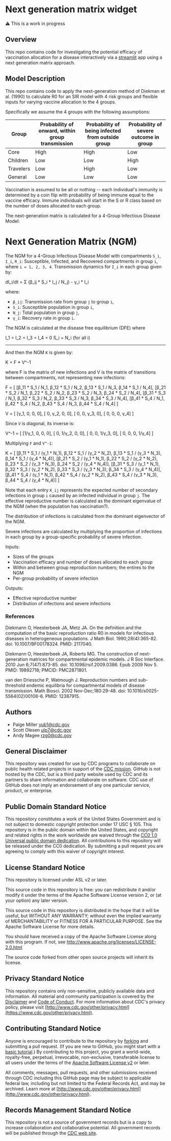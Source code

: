 # Next generation matrix widget

⚠️ This is a work in progress

## Overview

This repo contains code for investigating the potential efficacy of
vaccination allocation for a disease interactively via a
[streamlit](https://streamlit.io/) app using a next generation matrix
approach.


## Model Description

This repo contains code to apply the next-generation method of Diekman et al. (1990) to calculate R0 for an SIR model with 4 risk groups and flexible inputs for varying vaccine allocation to the 4 groups.

Specifically we assume the 4 groups with the following assumptions:

| Group | Probability of onward, within group transmission | Probability of being infected from outside group | Probability of severe outcome in group |
|----------|----------|----------|----------|
| Core      | High     | High     | Low     |
| Children  | Low      | Low      | High    |
| Travelers | Low      | High     | Low     |
| General   | Low      | Low      | Low     |

Vaccination is assumed to be all or nothing  -- each individual's immunity is determined by a coin flip with probability of being immune equal to the vaccine efficacy. Immune individuals will start in the S or R class based on the number of doses allocated to each group.

The next-generation matrix is calculated for a 4-Group Infectious Disease Model:

# Next Generation Matrix (NGM)

The NGM for a 4-Group Infectious Disease Model with compartments `S_i`, `I_i`, `R_i`: Susceptible, Infected, and Recovered compartments in group `i`, where `i = 1, 2, 3, 4`. Transmission dynamics for `I_i` in each group given by:

dI_i/dt = Σ (β_ij * S_i * I_j / N_j) - γ_i * I_i

where:
- `β_ij`: Transmission rate from group `j` to group `i`,
- `S_i`: Susceptible population in group `i`,
- `N_j`: Total population in group `j`,
- `γ_i`: Recovery rate in group `i`.

The NGM is calculated at the disease free equilibrium (DFE) where

I_1 = I_2 = I_3 = I_4 = 0
S_i = N_i (for all i)

---

And then the NGM `K` is given by:

K = F * V^-1

where F is the matrix of new infections and V is the matrix of transitions between compartments, not representing new infections:

F = [
    [β_11 * S_1 / N_1, β_12 * S_1 / N_2, β_13 * S_1 / N_3, β_14 * S_1 / N_4],
    [β_21 * S_2 / N_1, β_22 * S_2 / N_2, β_23 * S_2 / N_3, β_24 * S_2 / N_4],
    [β_31 * S_3 / N_1, β_32 * S_3 / N_2, β_33 * S_3 / N_3, β_34 * S_3 / N_4],
    [β_41 * S_4 / N_1, β_42 * S_4 / N_2, β_43 * S_4 / N_3, β_44 * S_4 / N_4]
]

V = [
    [γ_1,    0,    0,    0],
    [   0, γ_2,    0,    0],
    [   0,    0, γ_3,    0],
    [   0,    0,    0, γ_4]
]


Since `V` is diagonal, its inverse is:

V^-1 = [
    [1/γ_1,     0,     0,     0],
    [    0, 1/γ_2,     0,     0],
    [    0,     0, 1/γ_3,     0],
    [    0,     0,     0, 1/γ_4]
]

Multiplying `F` and `V^-1`:

K = [
    [β_11 * S_1 / (γ_1 * N_1), β_12 * S_1 / (γ_2 * N_2), β_13 * S_1 / (γ_3 * N_3), β_14 * S_1 / (γ_4 * N_4)],
    [β_21 * S_2 / (γ_1 * N_1), β_22 * S_2 / (γ_2 * N_2), β_23 * S_2 / (γ_3 * N_3), β_24 * S_2 / (γ_4 * N_4)],
    [β_31 * S_3 / (γ_1 * N_1), β_32 * S_3 / (γ_2 * N_2), β_33 * S_3 / (γ_3 * N_3), β_34 * S_3 / (γ_4 * N_4)],
    [β_41 * S_4 / (γ_1 * N_1), β_42 * S_4 / (γ_2 * N_2), β_43 * S_4 / (γ_3 * N_3), β_44 * S_4 / (γ_4 * N_4)]
]

Note that each entry `K_ij` represents the expected number of secondary infections in group `i` caused by an infected individual in group `j`. The effective reproductive number is calculated as the dominant eigenvalue of the NGM (when the population has vaccination?).

The distribution of infections is calculated from the dominant eigenvector of the NGM.

Severe infections are calculated by multiplying the proportion of infections in each group by a group-specific probability of severe infection.

Inputs:

* Sizes of the groups
* Vaccination efficacy and number of doses allocated to each group
* Within and between group reproduction numbers; the entires to the NGM
* Per-group probability of severe infection

Outputs:

* Effective reproductive number
* Distribution of infections and severe infections

### References

Diekmann O, Heesterbeek JA, Metz JA. On the definition and the computation of the basic reproduction ratio R0 in models for infectious diseases in heterogeneous populations. J Math Biol. 1990;28(4):365-82. doi: 10.1007/BF00178324. PMID: 2117040.

Diekmann O, Heesterbeek JA, Roberts MG. The construction of next-generation matrices for compartmental epidemic models. J R Soc Interface. 2010 Jun 6;7(47):873-85. doi: 10.1098/rsif.2009.0386. Epub 2009 Nov 5. PMID: 19892718; PMCID: PMC2871801.

 van den Driessche P, Watmough J. Reproduction numbers and sub-threshold endemic equilibria for compartmental models of disease transmission. Math Biosci. 2002 Nov-Dec;180:29-48. doi: 10.1016/s0025-5564(02)00108-6. PMID: 12387915.


## Authors

- Paige Miller <yub1@cdc.gov>
- Scott Olesen <ulp7@cdc.gov>
- Andy Magee <rzg0@cdc.gov>

## General Disclaimer

This repository was created for use by CDC programs to collaborate on public
health related projects in support of the
[CDC mission](https://www.cdc.gov/about/organization/mission.htm). GitHub is not
hosted by the CDC, but is a third party website used by CDC and its partners to
share information and collaborate on software. CDC use of GitHub does not imply
an endorsement of any one particular service, product, or enterprise.

## Public Domain Standard Notice

This repository constitutes a work of the United States Government and is not
subject to domestic copyright protection under 17 USC § 105. This repository is
in the public domain within the United States, and copyright and related rights
in the work worldwide are waived through the
[CC0 1.0 Universal public domain dedication](https://creativecommons.org/publicdomain/zero/1.0/).
All contributions to this repository will be released under the CC0 dedication.
By submitting a pull request you are agreeing to comply with this waiver of
copyright interest.

## License Standard Notice

This repository is licensed under ASL v2 or later.

This source code in this repository is free: you can redistribute it and/or
modify it under the terms of the Apache Software License version 2, or (at your
option) any later version.

This source code in this repository is distributed in the hope that it will be
useful, but WITHOUT ANY WARRANTY; without even the implied warranty of
MERCHANTABILITY or FITNESS FOR A PARTICULAR PURPOSE. See the Apache Software
License for more details.

You should have received a copy of the Apache Software License along with this
program. If not, see http://www.apache.org/licenses/LICENSE-2.0.html

The source code forked from other open source projects will inherit its license.

## Privacy Standard Notice

This repository contains only non-sensitive, publicly available data and
information. All material and community participation is covered by the
[Disclaimer](https://github.com/CDCgov/template/blob/master/DISCLAIMER.md) and
[Code of Conduct](https://github.com/CDCgov/template/blob/master/code-of-conduct.md).
For more information about CDC's privacy policy, please visit
[http://www.cdc.gov/other/privacy.html](https://www.cdc.gov/other/privacy.html).

## Contributing Standard Notice

Anyone is encouraged to contribute to the repository by
[forking](https://help.github.com/articles/fork-a-repo) and submitting a pull
request. (If you are new to GitHub, you might start with a
[basic tutorial](https://help.github.com/articles/set-up-git).) By contributing
to this project, you grant a world-wide, royalty-free, perpetual, irrevocable,
non-exclusive, transferable license to all users under the terms of the
[Apache Software License v2](http://www.apache.org/licenses/LICENSE-2.0.html) or
later.

All comments, messages, pull requests, and other submissions received through
CDC including this GitHub page may be subject to applicable federal law,
including but not limited to the Federal Records Act, and may be archived. Learn
more at
[http://www.cdc.gov/other/privacy.html](http://www.cdc.gov/other/privacy.html).

## Records Management Standard Notice

This repository is not a source of government records but is a copy to increase
collaboration and collaborative potential. All government records will be
published through the [CDC web site](http://www.cdc.gov).
